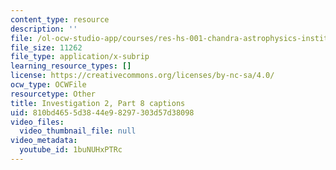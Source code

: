 ```yaml
---
content_type: resource
description: ''
file: /ol-ocw-studio-app/courses/res-hs-001-chandra-astrophysics-institute/1buNUHxPTRc_captions.webvtt
file_size: 11262
file_type: application/x-subrip
learning_resource_types: []
license: https://creativecommons.org/licenses/by-nc-sa/4.0/
ocw_type: OCWFile
resourcetype: Other
title: Investigation 2, Part 8 captions
uid: 810bd465-5d38-44e9-8297-303d57d38098
video_files:
  video_thumbnail_file: null
video_metadata:
  youtube_id: 1buNUHxPTRc
---
```

